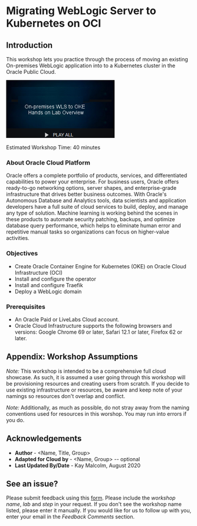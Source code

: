# Migrating WebLogic Server to Kubernetes on OCI

## Introduction

This workshop lets you practice through the process of moving an existing On-premises WebLogic application into to a Kubernetes cluster in the Oracle Public Cloud.

[![Watch Workshop Overview](./images/youtube.png)](https://videohub.oracle.com/media/WLS+to+OKE+Overview+Video/1_z6ofm0s8)

Estimated Workshop Time: 40 minutes

### About Oracle Cloud Platform
Oracle offers a complete portfolio of products, services, and differentiated capabilities to power your enterprise. For business users, Oracle offers ready-to-go networking options, server shapes, and enterprise-grade infrastructure that drives better business outcomes. With Oracle's Autonomous Database and Analytics tools, data scientists and application developers have a full suite of cloud services to build, deploy, and manage any type of solution. Machine learning is working behind the scenes in these products to automate security patching, backups, and optimize database query performance, which helps to eliminate human error and repetitive manual tasks so organizations can focus on higher-value activities.

  
### Objectives
* Create Oracle Container Engine for Kubernetes (OKE) on Oracle Cloud Infrastructure (OCI)
* Install and configure the operator
* Install and configure Traefik
* Deploy a WebLogic domain


### Prerequisites 
* An Oracle Paid or LiveLabs Cloud account.
* Oracle Cloud Infrastructure supports the following browsers and versions: Google Chrome 69 or later, Safari 12.1 or later, Firefox 62 or later.

## Appendix:  Workshop Assumptions
*Note:* This workshop is intended to be a comprehensive full cloud showcase. As such, it is assumed a user going through this workshop will be provisioning resources and creating users from scratch. If you decide to use existing infrastructure or resources, be aware and keep note of your namings so resources don't overlap and conflict.

*Note:* Additionally, as much as possible, do not stray away from the naming conventions used for resources in this worshop. You may run into errors if you do.

## Acknowledgements
* **Author** - <Name, Title, Group>
* **Adapted for Cloud by** -  <Name, Group> -- optional
* **Last Updated By/Date** - Kay Malcolm, August 2020

## See an issue?
Please submit feedback using this [form](https://apexapps.oracle.com/pls/apex/f?p=133:1:::::P1_FEEDBACK:1). Please include the *workshop name*, *lab* and *step* in your request.  If you don't see the workshop name listed, please enter it manually. If you would like for us to follow up with you, enter your email in the *Feedback Comments* section.